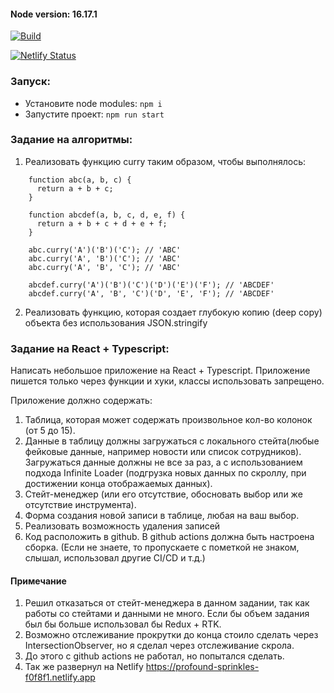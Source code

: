 #### Node version: 16.17.1
[![Build](https://github.com/Kjanys/tensor-test/actions/workflows/main.yml/badge.svg)](https://github.com/Kjanys/tensor-test/actions/workflows/main.yml)

[![Netlify Status](https://api.netlify.com/api/v1/badges/06685ccd-11e4-4a55-897f-6027ae6db859/deploy-status)](https://app.netlify.com/sites/profound-sprinkles-f0f8f1/deploys)
### Запуск:

- Установите node modules: `npm i`
- Запустите проект: `npm run start`

### Задание на алгоритмы:
1) Реализовать функцию curry таким образом, чтобы выполнялось:
```
    function abc(a, b, c) {
      return a + b + c;
    }
    
    function abcdef(a, b, c, d, e, f) {
      return a + b + c + d + e + f;
    }
    
    abc.curry('A')('B')('C'); // 'ABC'
    abc.curry('A', 'B')('C'); // 'ABC'
    abc.curry('A', 'B', 'C'); // 'ABC'
    
    abcdef.curry('A')('B')('C')('D')('E')('F'); // 'ABCDEF'
    abcdef.curry('A', 'B', 'C')('D', 'E', 'F'); // 'ABCDEF'
```

2) Реализовать функцию, которая создает глубокую копию (deep copy) объекта без использования JSON.stringify

### Задание на React + Typescript:
  Написать небольшое приложение на React + Typescript. Приложение пишется только через функции и хуки, классы использовать запрещено.

  
  Приложение должно содержать:
1) Таблица, которая может содержать произвольное кол-во колонок (от 5 до 15).
2) Данные в таблицу должны загружаться с локального стейта(любые фейковые данные, например новости или список сотрудников). Загружаться данные должны не все за раз, а с использованием подхода Infinite Loader (подгрузка новых данных по скроллу, при достижении конца отображаемых данных).
3) Стейт-менеджер (или его отсутствие, обосновать выбор или же отсутствие инструмента).
4) Форма создания новой записи в таблице, любая на ваш выбор. 
5) Реализовать возможность удаления записей
6) Код расположить в github. В github actions должна быть настроена сборка. (Если не знаете, то пропускаете с пометкой не знаком, слышал, использовал другие CI/CD и т.д.)

#### Примечание
1) Решил отказаться от стейт-менеджера в данном задании, так как работы со стейтами и данными не много. Если бы объем задания был бы больше использовал бы Redux + RTK.
2) Возможно отслеживание прокрутки до конца стоило сделать через IntersectionObserver, но я сделал через отслеживание скрола.
3) До этого с github actions не работал, но попытался сделать.
4) Так же развернул на Netlify https://profound-sprinkles-f0f8f1.netlify.app
